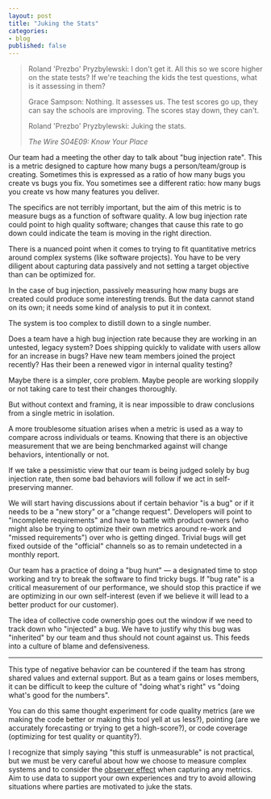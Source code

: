 ```yaml
---
layout: post
title: "Juking the Stats"
categories:
- blog
published: false
---
```


> Roland 'Prezbo' Pryzbylewski: I don't get it. All this so we score higher on the state tests? If we're teaching the kids the test questions, what is it assessing in them? 
> 
> Grace Sampson: Nothing. It assesses us. The test scores go up, they can say the schools are improving. The scores stay down, they can't. 
> 
> Roland 'Prezbo' Pryzbylewski: Juking the stats. 
> 
> <cite>The Wire S04E09: Know Your Place</cite>

Our team had a meeting the other day to talk about "bug injection rate". This is a metric designed to capture how many bugs a person/team/group is creating. Sometimes this is expressed as a ratio of how many bugs you create vs bugs you fix. You sometimes see a different ratio: how many bugs you create vs how many features you deliver.

The specifics are not terribly important, but the aim of this metric is to measure bugs as a function of software quality. A low bug injection rate could point to high quality software; changes that cause this rate to go down could indicate the team is moving in the right direction.

There is a nuanced point when it comes to trying to fit quantitative metrics around complex systems (like software projects). You have to be very diligent about capturing data passively and not setting a target objective than can be optimized for.

In the case of bug injection, passively measuring how many bugs are created could produce some interesting trends. But the data cannot stand on its own; it needs some kind of analysis to put it in context. 

The system is too complex to distill down to a single number.

Does a team have a high bug injection rate because they are working in an untested, legacy system? Does shipping quickly to validate with users allow for an increase in bugs? Have new team members joined the project recently? Has their been a renewed vigor in internal quality testing?

Maybe there is a simpler, core problem. Maybe people are working sloppily or not taking care to test their changes thoroughly.

But without context and framing, it is near impossible to draw conclusions from a single metric in isolation.

A more troublesome situation arises when a metric is used as a way to compare across individuals or teams. Knowing that there is an objective measurement that we are being benchmarked against will change behaviors, intentionally or not.

If we take a pessimistic view that our team is being judged solely by bug injection rate, then some bad behaviors will follow if we act in self-preserving manner. 

We will start having discussions about if certain behavior "is a bug" or if it needs to be a "new story" or a "change request". Developers will point to "incomplete requirements" and have to battle with product owners (who might also be trying to optimize their own metrics around re-work and "missed requirements") over who is getting dinged. Trivial bugs will get fixed outside of the "official" channels so as to remain undetected in a monthly report.

Our team has a practice of doing a "bug hunt" &mdash; a designated time to stop working and try to break the software to find tricky bugs. If "bug rate" is a critical measurement of our performance, we should stop this practice if we are optimizing in our own self-interest (even if we believe it will lead to a better product for our customer).

The idea of collective code ownership goes out the window if we need to track down who "injected" a bug. We have to justify why this bug was "inherited" by our team and thus should not count against us. This feeds into a culture of blame and defensiveness.

---

This type of negative behavior can be countered if the team has strong shared values and external support. But as a team gains or loses members, it can be difficult to keep the culture of "doing what's right" vs "doing what's good for the numbers".

You can do this same thought experiment for code quality metrics (are we making the code better or making this tool yell at us less?), pointing (are we accurately forecasting or trying to get a high-score?), or code coverage (optimizing for test quality or quantity?).

I recognize that simply saying "this stuff is unmeasurable" is not practical, but we must be very careful about how we choose to measure complex systems and to consider the [observer effect][oe] when capturing any metrics. Aim to use data to support your own experiences and try to avoid allowing situations where parties are motivated to juke the stats.

[oe]: https://en.wikipedia.org/wiki/Hawthorne_effect